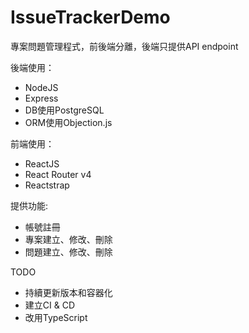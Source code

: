 # IssueTrackerDemo  

專案問題管理程式，前後端分離，後端只提供API endpoint

後端使用：  
* NodeJS
* Express  
* DB使用PostgreSQL  
* ORM使用Objection.js

前端使用：
* ReactJS
* React Router v4
* Reactstrap  

提供功能:  
* 帳號註冊
* 專案建立、修改、刪除
* 問題建立、修改、刪除  

TODO
* 持續更新版本和容器化
* 建立CI & CD
* 改用TypeScript
